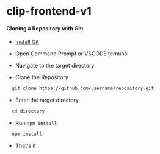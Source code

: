 # clip-frontend-v1

#### Cloning a Repository with Git:
- [Install Git](https://git-scm.com/downloads)

- Open Command Prompt or VSCODE terminal

- Navigate to the target directory

- Clone the Repository
~~~bash  
  git clone https://github.com/username/repository.git
~~~

- Enter the target directory
~~~bash  
  cd directory
~~~

- Run `npm install`
~~~bash  
  npm install
~~~
- That's it